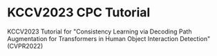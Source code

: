 # KCCV2023 CPC Tutorial
KCCV2023 Tutorial for "Consistency Learning via Decoding Path Augmentation for Transformers in Human Object Interaction Detection" (CVPR2022)
